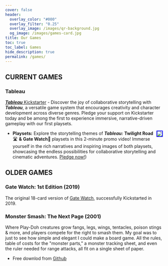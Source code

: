 ```yaml
---
cover: false
header:
  overlay_color: "#000"
  overlay_filter: "0.25"
  overlay_image: /images/qr-background.jpg
  og_image: /images/games-card.jpg
title: Our Games
toc: true
toc_label: Games
hide_description: true
permalink: /games/
---
```


## CURRENT GAMES

### Tableau

[***Tableau*** Kickstarter](https://www.kickstarter.com/projects/christophera/tableau-twilight-road-and-gate-watch-playsets-quickstarter?ref=7c3fvi) - Discover the joy of collaborative storytelling with ***Tableau***, a versatile game system that encourages creativity and character development across diverse genres. Pledge your support on Kickstarter today and be among the first to experience immersive, narrative-driven gameplay with our first playsets.

- **Playsets:** <a href="https://www.youtube.com/watch?v=eWMsySbdm_0"><img src="https://img.youtube.com/vi/eWMsySbdm_0/mqdefault.jpg" style="float: right; border: 2px solid blue"></a> Explore the storytelling themes of ***Tableau:*** **Twilight Road**🛣 **&** **Gate Watch**🚪 playsets in this 2-minute promo video! Immerse yourself in the rich narratives and inspiring images of both playsets, showcasing the endless possibilities for collaborative storytelling and cinematic adventures. [Pledge now!](https://www.kickstarter.com/projects/christophera/tableau-twilight-road-and-gate-watch-playsets-quickstarter?ref=7c3fvi)) 

## OLDER GAMES

### Gate Watch: 1st Edition (2019)

The original 18-card version of [Gate Watch](/games/gatewatch2019/), successfully Kickstarted in 2019.

### Monster Smash: The Next Page (2001)

Where Play-Doh creatures grow fangs, legs, wings, tentacles, poison stings & more, and players compete for the right to smash them. My goal was to just to see how simple and elegant I could make a board game. All the rules, table of costs for the "monster parts," a monster tracking sheet, and even the ruler needed for range attacks, all fit on a single sheet of paper.

- Free downlod from [Github](https://github.com/ChristopherA/MonsterSmashGame2001)
